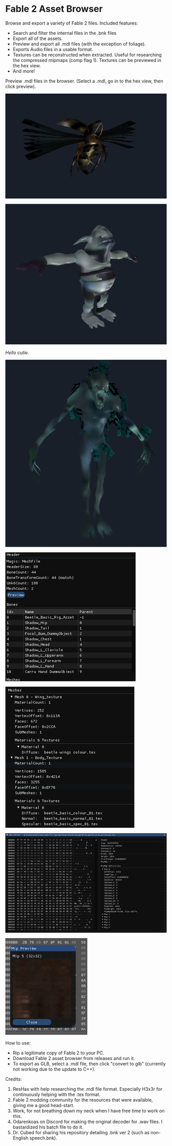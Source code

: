 # Fable 2 Asset Browser

Browse and export a variety of Fable 2 files. Included features:

- Search and filter the internal files in the .bnk files
- Export all of the assets.
- Preview and export all .mdl files (with the exception of foliage).
- Exports Audio files in a usable format. 
- Textures can be reconstructed when extracted. Useful for researching the compressed mipmaps (comp flag 1). Textures can be previewed in the hex view.
- And more!

Preview .mdl files in the browser. (Select a .mdl, go in to the hex view, then click preview).

![img.png](images/img_5.png)

![img_1.png](images/img_4.png)

_Hello cutie._

![img_2.png](images/img_3.png)

![img.png](images/img_2.png)

![img_1.png](images/img_6.png)

![img_1.png](images/img_1.png) 

![img.png](images/img.png)


How to use:
- Rip a legitimate copy of Fable 2 to your PC.
- Download Fable 2 asset browser from releases and run it.
- To export as GLB, select a .mdl file, then click "convert to glb" (currently not working due to the update to C++).

Credits:
1. ResHax with help researching the .mdl file format. Especially H3x3r for continuously helping with the .tex format.
2. Fable 2 modding community for the resources that were available, giving me a good head-start.
3. Work, for not breathing down my neck when I have free time to work on this.
4. Odarenkoas on Discord for making the original decoder for .wav files. I bastardized his batch file to do it.
5. Dr. Cubed for sharing his repository detailing .bnk ver 2 (such as non-English speech.bnk).
